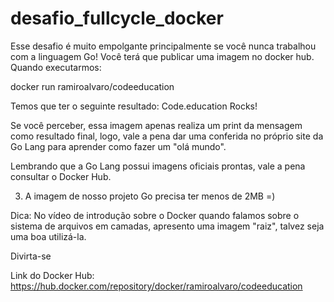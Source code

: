 # desafio_fullcycle_docker

Esse desafio é muito empolgante principalmente se você nunca trabalhou com a linguagem Go!
Você terá que publicar uma imagem no docker hub. Quando executarmos:

docker run ramiroalvaro/codeeducation

Temos que ter o seguinte resultado: Code.education Rocks!

Se você perceber, essa imagem apenas realiza um print da mensagem como resultado final, logo, vale a pena dar uma conferida no próprio site da Go Lang para aprender como fazer um "olá mundo".

Lembrando que a Go Lang possui imagens oficiais prontas, vale a pena consultar o Docker Hub.

3) A imagem de nosso projeto Go precisa ter menos de 2MB =)

Dica: No vídeo de introdução sobre o Docker quando falamos sobre o sistema de arquivos em camadas, apresento uma imagem "raiz", talvez seja uma boa utilizá-la.

Divirta-se

Link do Docker Hub:
https://hub.docker.com/repository/docker/ramiroalvaro/codeeducation
